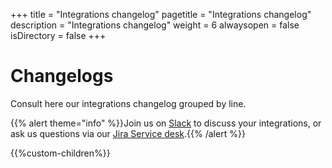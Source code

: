 +++
title = "Integrations changelog"
pagetitle = "Integrations changelog"
description = "Integrations changelog"
weight = 6
alwaysopen = false
isDirectory = false
+++

# Changelogs

Consult here our integrations changelog grouped by line.

{{% alert theme="info" %}}Join us on [Slack](https://slack.travelgatex.com/) to discuss your integrations, or ask us questions via our [Jira Service desk](https://xmltravelgate.atlassian.net/servicedesk/customer/portal/7).{{% /alert %}}

{{%custom-children%}}
